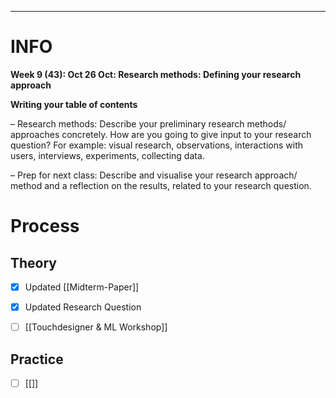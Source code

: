 ___
# INFO

**Week 9 (43): Oct 26 Oct: Research methods: Defining your research approach**

**Writing your table of contents**

– Research methods: Describe your preliminary research methods/ approaches concretely. How are you going to give input to your research question? For example: visual research, observations, interactions with users, interviews, experiments, collecting data.

– Prep for next class: Describe and visualise your research approach/ method and a reflection on the results, related to your research question.

# Process

## Theory

- [x] Updated [[Midterm-Paper]]
- [x] Updated Research Question

- [ ] [[Touchdesigner & ML Workshop]]
## Practice

- [ ] [[]]

